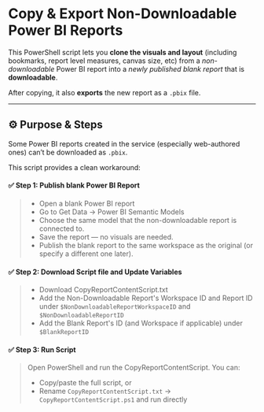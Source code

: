 # Copy & Export Non-Downloadable Power BI Reports

This PowerShell script lets you **clone the visuals and layout** (including bookmarks, report level measures, canvas size, etc) from a *non-downloadable* Power BI report into a *newly published blank report* that is **downloadable**.  

After copying, it also **exports** the new report as a `.pbix` file.

---

## ⚙️ Purpose & Steps

Some Power BI reports created in the service (especially web-authored ones) can’t be downloaded as `.pbix`.  

This script provides a clean workaround:


#### ✅ Step 1: Publish blank Power BI Report
> - Open a blank Power BI report
> - Go to Get Data → Power BI Semantic Models
> - Choose the same model that the non-downloadable report is connected to.
> - Save the report — no visuals are needed.
> - Publish the blank report to the same workspace as the original (or specify a different one later).


#### ✅ Step 2: Download Script file and Update Variables
> - Download CopyReportContentScript.txt
> - Add the Non-Downloadable Report's Workspace ID and Report ID under `$NonDownloadableReportWorkspaceID` and `$NonDownloadableReportID`
> - Add the Blank Report's ID (and Workspace if applicable) under `$BlankReportID`

#### ✅ Step 3: Run Script  
> Open PowerShell and run the CopyReportContentScript. You can:  
> - Copy/paste the full script, or  
> - Rename `CopyReportContentScript.txt` → `CopyReportContentScript.ps1` and run directly 
